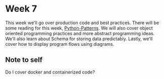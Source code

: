 # Week 7
This week we'll go over production code and best practices. There will be some reading for this week, [Python-Patterns](https://python-patterns.guide/). We will also cover object oriented programming practices and more abstract programming ideas. We'll also learn about  Schema for storing data predictably. Lastly, we'll cover how to display program flows using diagrams. 

## Note to self
Do I cover docker and containerized code?